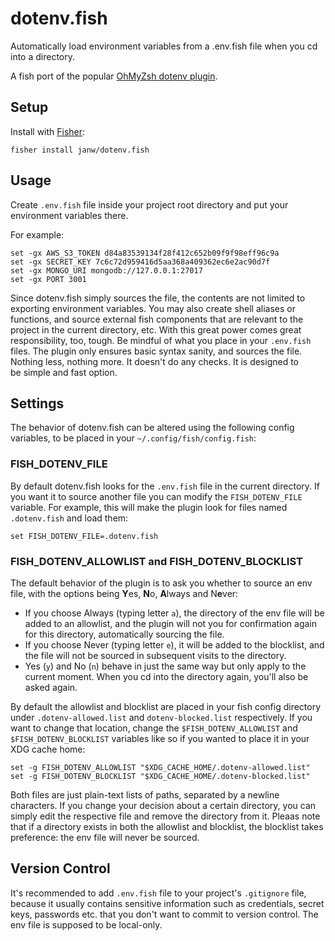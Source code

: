 # dotenv.fish

Automatically load environment variables from a .env.fish file when you cd into a directory.

A fish port of the popular [OhMyZsh dotenv plugin](https://github.com/ohmyzsh/ohmyzsh/tree/master/plugins/dotenv).

## Setup

Install with [Fisher](https://github.com/jorgebucaran/fisher):

```fish
fisher install janw/dotenv.fish
```

## Usage

Create `.env.fish` file inside your project root directory and put your environment variables there.

For example:

```fish
set -gx AWS_S3_TOKEN d84a83539134f28f412c652b09f9f98eff96c9a
set -gx SECRET_KEY 7c6c72d959416d5aa368a409362ec6e2ac90d7f
set -gx MONGO_URI mongodb://127.0.0.1:27017
set -gx PORT 3001
```

Since dotenv.fish simply sources the file, the contents are not limited to exporting environment variables. You may also create shell aliases or functions, and source external fish components that are relevant to the project in the current directory, etc. With this great power comes great responsibility, too, tough. Be mindful of what you place in your `.env.fish` files. The plugin only ensures basic syntax sanity, and sources the file. Nothing less, nothing more. It doesn't do any checks. It is designed to be simple and fast option.

## Settings

The behavior of dotenv.fish can be altered using the following config variables, to be placed in your `~/.config/fish/config.fish`:

### FISH_DOTENV_FILE

By default dotenv.fish looks for the `.env.fish` file in the current directory. If you want it to source another file you can modify the `FISH_DOTENV_FILE` variable. For example, this will make the plugin look for files named `.dotenv.fish` and load them:

```fish
set FISH_DOTENV_FILE=.dotenv.fish
```

### FISH_DOTENV_ALLOWLIST and FISH_DOTENV_BLOCKLIST

The default behavior of the plugin is to ask you whether to source an env file, with the options being **Y**es, **N**o, **A**lways and N**e**ver:

* If you choose Always (typing letter `a`), the directory of the env file will be added to an allowlist, and the plugin will not you for confirmation again for this directory, automatically sourcing the file.
* If you choose Never (typing letter `e`), it will be added to the blocklist, and the file will not be sourced in subsequent visits to the directory.
* Yes (`y`) and No (`n`) behave in just the same way but only apply to the current moment. When you cd into the directory again, you'll also be asked again.

By default the allowlist and blocklist are placed in your fish config directory under `.dotenv-allowed.list` and `dotenv-blocked.list` respectively. If you want to change that location, change the `$FISH_DOTENV_ALLOWLIST` and `$FISH_DOTENV_BLOCKLIST` variables like so if you wanted to place it in your XDG cache home:

```fish
set -g FISH_DOTENV_ALLOWLIST "$XDG_CACHE_HOME/.dotenv-allowed.list"
set -g FISH_DOTENV_BLOCKLIST "$XDG_CACHE_HOME/.dotenv-blocked.list"
```

Both files are just plain-text lists of paths, separated by a newline characters. If you change your decision about a certain directory, you can simply edit the respective file and remove the directory from it. Pleaas note that if a directory exists in both the allowlist and blocklist, the blocklist takes preference: the env file will never be sourced.

## Version Control

It's recommended to add `.env.fish` file to your project's `.gitignore` file, because it usually contains sensitive information such as credentials, secret keys, passwords etc. that you don't want to commit to version control. The env file is supposed to be local-only.

